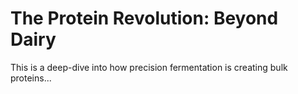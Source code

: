 # The Protein Revolution: Beyond Dairy

This is a deep-dive into how precision fermentation is creating bulk proteins...